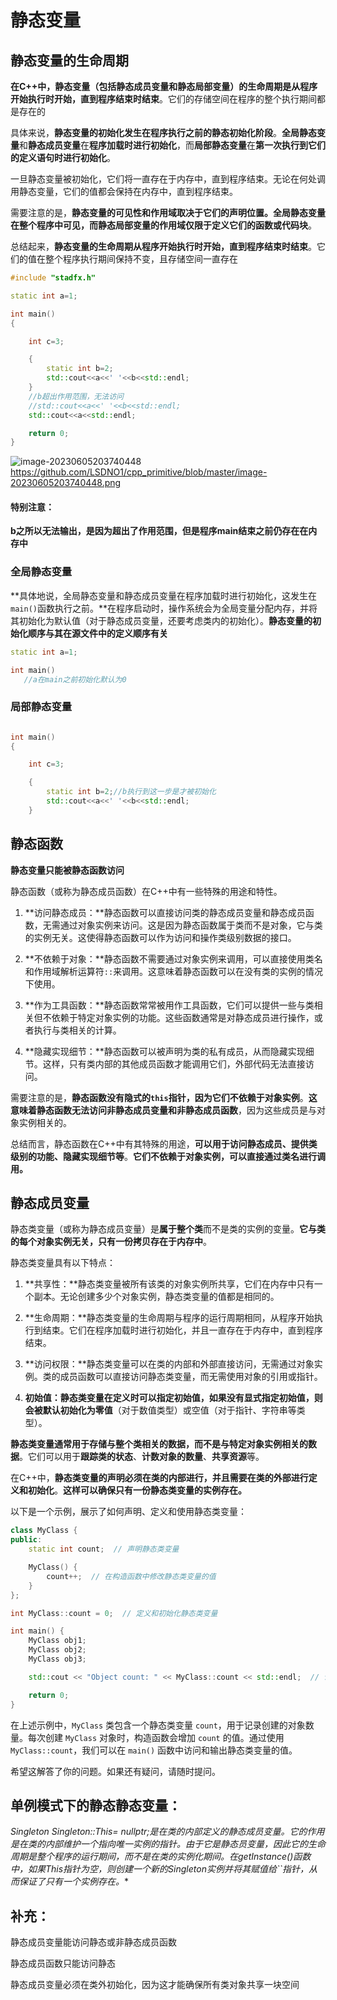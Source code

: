 # 静态变量

## 静态变量的生命周期

**在C++中，静态变量（包括静态成员变量和静态局部变量）的生命周期是从程序开始执行时开始，直到程序结束时结束**。它们的存储空间在程序的整个执行期间都是存在的

具体来说，**静态变量的初始化发生在程序执行之前的静态初始化阶段**。**全局静态变量**和**静态成员变量**在**程序加载时进行初始化**，而**局部静态变量**在**第一次执行到它们的定义语句时进行初始化**。

一旦静态变量被初始化，它们将一直存在于内存中，直到程序结束。无论在何处调用静态变量，它们的值都会保持在内存中，直到程序结束。

需要注意的是，**静态变量的可见性和作用域取决于它们的声明位置。全局静态变量在整个程序中可见，而静态局部变量的作用域仅限于定义它们的函数或代码块**。

总结起来，**静态变量的生命周期从程序开始执行时开始，直到程序结束时结束**。它们的值在整个程序执行期间保持不变，且存储空间一直存在

```C++
#include "stadfx.h"

static int a=1;

int main()
{

    int c=3;

    {
        static int b=2;
        std::cout<<a<<' '<<b<<std::endl;
    }
    //b超出作用范围，无法访问
    //std::cout<<a<<' '<<b<<std::endl;
    std::cout<<a<<std::endl;

    return 0;
}

```

![image-20230605203740448](D:\c++_test\image-20230605203740448.png)
https://github.com/LSDNO1/cpp_primitive/blob/master/image-20230605203740448.png

#### 特别注意：

**b之所以无法输出，是因为超出了作用范围，但是程序main结束之前仍存在在内存中**



### 全局静态变量

**具体地说，全局静态变量和静态成员变量在程序加载时进行初始化，这发生在`main()`函数执行之前。**在程序启动时，操作系统会为全局变量分配内存，并将其初始化为默认值（对于静态成员变量，还要考虑类内的初始化）。**静态变量的初始化顺序与其在源文件中的定义顺序有关**



```C++
static int a=1;

int main()
   //a在main之前初始化默认为0
```



### 局部静态变量

```C++

int main()
{

    int c=3;

    {
        static int b=2;//b执行到这一步是才被初始化
        std::cout<<a<<' '<<b<<std::endl;
    }
```



## 静态函数

**静态变量只能被静态函数访问**

静态函数（或称为静态成员函数）在C++中有一些特殊的用途和特性。

1. **访问静态成员：**静态函数可以直接访问类的静态成员变量和静态成员函数，无需通过对象实例来访问。这是因为静态函数属于类而不是对象，它与类的实例无关。这使得静态函数可以作为访问和操作类级别数据的接口。

2. **不依赖于对象：**静态函数不需要通过对象实例来调用，可以直接使用类名和作用域解析运算符`::`来调用。这意味着静态函数可以在没有类的实例的情况下使用。

3. **作为工具函数：**静态函数常常被用作工具函数，它们可以提供一些与类相关但不依赖于特定对象实例的功能。这些函数通常是对静态成员进行操作，或者执行与类相关的计算。

4. **隐藏实现细节：**静态函数可以被声明为类的私有成员，从而隐藏实现细节。这样，只有类内部的其他成员函数才能调用它们，外部代码无法直接访问。

需要注意的是，**静态函数没有隐式的`this`指针，因为它们不依赖于对象实例**。**这意味着静态函数无法访问非静态成员变量和非静态成员函数**，因为这些成员是与对象实例相关的。

总结而言，静态函数在C++中有其特殊的用途，**可以用于访问静态成员、提供类级别的功能、隐藏实现细节等**。**它们不依赖于对象实例，可以直接通过类名进行调用。**



## 静态成员变量

静态类变量（或称为静态成员变量）是**属于整个类**而不是类的实例的变量。**它与类的每个对象实例无关，只有一份拷贝存在于内存中**。

静态类变量具有以下特点：

1. **共享性：**静态类变量被所有该类的对象实例所共享，它们在内存中只有一个副本。无论创建多少个对象实例，静态类变量的值都是相同的。

2. **生命周期：**静态类变量的生命周期与程序的运行周期相同，从程序开始执行到结束。它们在程序加载时进行初始化，并且一直存在于内存中，直到程序结束。

3. **访问权限：**静态类变量可以在类的内部和外部直接访问，无需通过对象实例。类的成员函数可以直接访问静态类变量，而无需使用对象的引用或指针。

4. **初始值：**静态类变量在定义时可以指定初始值，如果没有显式指定初始值，则会被**默认初始化为零值**（对于数值类型）或空值（对于指针、字符串等类型）。

**静态类变量通常用于存储与整个类相关的数据，而不是与特定对象实例相关的数据**。它们可以用于**跟踪类的状态**、**计数对象的数量**、**共享资源**等。

在C++中，**静态类变量的声明必须在类的内部进行，并且需要在类的外部进行定义和初始化**。**这样可以确保只有一份静态类变量的实例存在。**

以下是一个示例，展示了如何声明、定义和使用静态类变量：

```cpp
class MyClass {
public:
    static int count;  // 声明静态类变量

    MyClass() {
        count++;  // 在构造函数中修改静态类变量的值
    }
};

int MyClass::count = 0;  // 定义和初始化静态类变量

int main() {
    MyClass obj1;
    MyClass obj2;
    MyClass obj3;

    std::cout << "Object count: " << MyClass::count << std::endl;  // 访问静态类变量

    return 0;
}
```

在上述示例中，`MyClass` 类包含一个静态类变量 `count`，用于记录创建的对象数量。每次创建 `MyClass` 对象时，构造函数会增加 `count` 的值。通过使用 `MyClass::count`，我们可以在 `main()` 函数中访问和输出静态类变量的值。

希望这解答了你的问题。如果还有疑问，请随时提问。

## 单例模式下的静态静态变量：

**Singleton* Singleton::This= nullptr;是在类的内部定义的静态成员变量。它的作用是在类的内部维护一个指向唯一实例的指针。由于它是静态员变量，因此它的生命周期是整个程序的运行期间，而不是在类的实例化期间。在getInstance()函数中，如果This指针为空，则创建一个新的Singleton实例并将其赋值给``指针，从而保证了只有一个实例存在。**



## 补充：

静态成员变量能访问静态或非静态成员函数

静态成员函数只能访问静态

静态成员变量必须在类外初始化，因为这才能确保所有类对象共享一块空间
